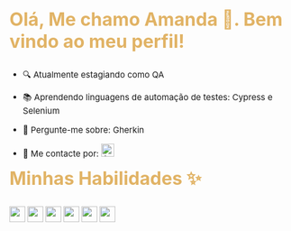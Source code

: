 <div style="text-align: left;">
    <span style="color: #e1b365; font-size: 32px;"><b>Olá, Me chamo Amanda 👋. Bem vindo ao meu perfil!</b></span>
</div>     

##
<div>
<style>
    .lista-espacada li {
        margin-bottom: 15px; /* Ajuste o valor conforme necessário */
        font-size: 15px;
    }
</style>
<ul class="lista-espacada">
    <li>🔍 Atualmente estagiando como QA</li>
    <li>📚 Aprendendo linguagens de automação de testes: Cypress e Selenium</li>
    <li>📝 Pergunte-me sobre: Gherkin</li>
    <li>📢 Me contacte por:   
    <a href="https://www.linkedin.com/in/ampass/" target="_blank">
    <img src="https://img.shields.io/badge/LinkedIn-0077B5?style=for-the-badge&logo=linkedin&logoColor=white" height="23" alt="linkedin"  /> </a>
</ul>
</div>


<div style="text-align: left;">
    <span style="color: #e1b365;; font-size: 32px;"><b>Minhas Habilidades ✨</b></span>
</div> 

##

<img src="https://img.shields.io/badge/java-%23ED8B00.svg?style=for-the-badge&logo=openjdk&logoColor=white" style="height: 28px;">  
<img src="https://img.shields.io/badge/python-3670A0?style=for-the-badge&logo=python&logoColor=ffdd54" style="height: 28px;">  
<img src="https://img.shields.io/badge/Kotlin-0095D5?&style=for-the-badge&logo=kotlin&logoColor=white" style="height: 28px;">  
<img src="https://img.shields.io/badge/Cypress-69D3A7?logo=cypress&logoColor=fff" style="height: 28px;">  
<img src="https://img.shields.io/badge/Git-F05032?logo=git&logoColor=fff" style="height: 28px;">  
<img src="https://img.shields.io/badge/Confluence-172B4D?logo=confluence&logoColor=fff" style="height: 28px;">